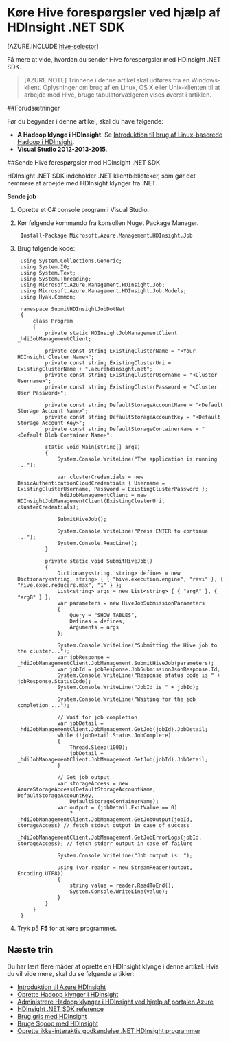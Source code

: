 <properties
    pageTitle="Køre Hive forespørgsler ved hjælp af HDInsight .NET SDK | Microsoft Azure"
    description="Få mere at vide, hvordan du sender Hadoop-job til Azure HDInsight Hadoop ved hjælp af HDInsight .NET SDK."
    editor="cgronlun"
    manager="jhubbard"
    services="hdinsight"
    documentationCenter=""
    tags="azure-portal"
    authors="mumian"/>

<tags
    ms.service="hdinsight"
    ms.workload="big-data"
    ms.tgt_pltfrm="na"
    ms.devlang="na"
    ms.topic="article"
   ms.date="09/14/2016"
    ms.author="jgao"/>

# <a name="run-hive-queries-using-hdinsight-net-sdk"></a>Køre Hive forespørgsler ved hjælp af HDInsight .NET SDK

[AZURE.INCLUDE [hive-selector](../../includes/hdinsight-selector-use-hive.md)]


Få mere at vide, hvordan du sender Hive forespørgsler med HDInsight .NET SDK.

> [AZURE.NOTE] Trinnene i denne artikel skal udføres fra en Windows-klient. Oplysninger om brug af en Linux, OS X eller Unix-klienten til at arbejde med Hive, bruge tabulatorvælgeren vises øverst i artiklen.

##<a name="prerequisites"></a>Forudsætninger

Før du begynder i denne artikel, skal du have følgende:

- **A Hadoop klynge i HDInsight**. Se [Introduktion til brug af Linux-baserede Hadoop i HDInsight](hdinsight-use-sqoop.md#create-cluster-and-sql-database).
- **Visual Studio 2012-2013-2015**.

##<a name="submit-hive-queries-using-hdinsight-net-sdk"></a>Sende Hive forespørgsler med HDInsight .NET SDK

HDInsight .NET SDK indeholder .NET klientbiblioteker, som gør det nemmere at arbejde med HDInsight klynger fra .NET. 

**Sende job**

1. Oprette et C# console program i Visual Studio.
2. Kør følgende kommando fra konsollen Nuget Package Manager.

        Install-Package Microsoft.Azure.Management.HDInsight.Job

2. Brug følgende kode:

        using System.Collections.Generic;
        using System.IO;
        using System.Text;
        using System.Threading;
        using Microsoft.Azure.Management.HDInsight.Job;
        using Microsoft.Azure.Management.HDInsight.Job.Models;
        using Hyak.Common;

        namespace SubmitHDInsightJobDotNet
        {
            class Program
            {
                private static HDInsightJobManagementClient _hdiJobManagementClient;

                private const string ExistingClusterName = "<Your HDInsight Cluster Name>";
                private const string ExistingClusterUri = ExistingClusterName + ".azurehdinsight.net";
                private const string ExistingClusterUsername = "<Cluster Username>";
                private const string ExistingClusterPassword = "<Cluster User Password>";

                private const string DefaultStorageAccountName = "<Default Storage Account Name>";
                private const string DefaultStorageAccountKey = "<Default Storage Account Key>";
                private const string DefaultStorageContainerName = "<Default Blob Container Name>";

                static void Main(string[] args)
                {
                    System.Console.WriteLine("The application is running ...");

                    var clusterCredentials = new BasicAuthenticationCloudCredentials { Username = ExistingClusterUsername, Password = ExistingClusterPassword };
                    _hdiJobManagementClient = new HDInsightJobManagementClient(ExistingClusterUri, clusterCredentials);

                    SubmitHiveJob();

                    System.Console.WriteLine("Press ENTER to continue ...");
                    System.Console.ReadLine();
                }

                private static void SubmitHiveJob()
                {
                    Dictionary<string, string> defines = new Dictionary<string, string> { { "hive.execution.engine", "ravi" }, { "hive.exec.reducers.max", "1" } };
                    List<string> args = new List<string> { { "argA" }, { "argB" } };
                    var parameters = new HiveJobSubmissionParameters
                    {
                        Query = "SHOW TABLES",
                        Defines = defines,
                        Arguments = args
                    };

                    System.Console.WriteLine("Submitting the Hive job to the cluster...");
                    var jobResponse = _hdiJobManagementClient.JobManagement.SubmitHiveJob(parameters);
                    var jobId = jobResponse.JobSubmissionJsonResponse.Id;
                    System.Console.WriteLine("Response status code is " + jobResponse.StatusCode);
                    System.Console.WriteLine("JobId is " + jobId);

                    System.Console.WriteLine("Waiting for the job completion ...");

                    // Wait for job completion
                    var jobDetail = _hdiJobManagementClient.JobManagement.GetJob(jobId).JobDetail;
                    while (!jobDetail.Status.JobComplete)
                    {
                        Thread.Sleep(1000);
                        jobDetail = _hdiJobManagementClient.JobManagement.GetJob(jobId).JobDetail;
                    }

                    // Get job output
                    var storageAccess = new AzureStorageAccess(DefaultStorageAccountName, DefaultStorageAccountKey,
                        DefaultStorageContainerName);
                    var output = (jobDetail.ExitValue == 0)
                        ? _hdiJobManagementClient.JobManagement.GetJobOutput(jobId, storageAccess) // fetch stdout output in case of success
                        : _hdiJobManagementClient.JobManagement.GetJobErrorLogs(jobId, storageAccess); // fetch stderr output in case of failure

                    System.Console.WriteLine("Job output is: ");

                    using (var reader = new StreamReader(output, Encoding.UTF8))
                    {
                        string value = reader.ReadToEnd();
                        System.Console.WriteLine(value);
                    }
                }
            }
        }

5. Tryk på **F5** for at køre programmet.


## <a name="next-steps"></a>Næste trin

Du har lært flere måder at oprette en HDInsight klynge i denne artikel. Hvis du vil vide mere, skal du se følgende artikler:

* [Introduktion til Azure HDInsight][hdinsight-get-started]
* [Oprette Hadoop klynger i HDInsight][hdinsight-provision]
* [Administrere Hadoop klynger i HDInsight ved hjælp af portalen Azure](hdinsight-administer-use-management-portal.md)
* [HDInsight .NET SDK reference](https://msdn.microsoft.com/library/mt271028.aspx)
* [Brug gris med HDInsight](hdinsight-use-pig.md)
* [Bruge Sqoop med HDInsight](hdinsight-use-sqoop-mac-linux.md)
* [Oprette ikke-interaktiv godkendelse .NET HDInsight programmer](hdinsight-create-non-interactive-authentication-dotnet-applications.md)


[hdinsight-provision]: hdinsight-provision-clusters.md
[hdinsight-get-started]: hdinsight-hadoop-linux-tutorial-get-started.md



